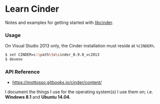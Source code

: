 # Learn Cinder

Notes and examples for getting started with [libcinder](https://libcinder.org/).

### Usage

On Visual Studio 2013 only, the Cinder installation must reside at `%CINDER%`.

```bash
$ set CINDER=c:\path\to\cinder_0.9.0_vc2013
$ devenv
```

### API Reference

- https://mottosso.gitbooks.io/cinder/content/

I document the things I use for the operating system(s) I use them on; i.e. **Windows 8.1** and **Ubuntu 14.04**.